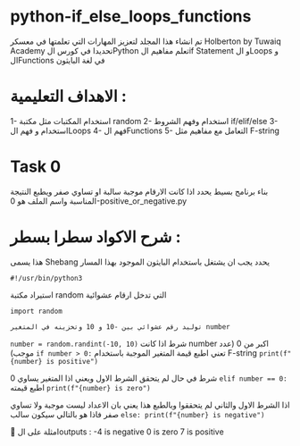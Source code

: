 # python-if_else_loops_functions
تم انشاء هذا المجلد لتعزيز المهارات التي تعلمتها في معسكر Holberton by Tuwaiq Academy تحديدا في كورس الPython تعلم مفاهيم الif Statement و الLoops و الFunctions في لغة البايثون


# الاهداف التعليمية :
1- استخدام المكتبات مثل مكتبة random
2-  استخدام وفهم الشروط if/elif/else
3- استخدام و فهم الLoops
4- فهم الFunctions
5- التعامل مع مفاهيم مثل F-string


# Task 0
 بناء برنامج بسيط يحدد اذا كانت الارقام موجبة سالبة او تساوي صفر ويطبع النتيجة المناسبة واسم الملف هو 0-positive_or_negative.py


# شرح الاكواد سطرا بسطر :

هذا يسمى Shebang يحدد يجب ان يشتغل باستخدام البايثون الموجود بهذا المسار

```#!/usr/bin/python3```

  استيراد مكتبة random التي تدخل ارقام عشوائية 
  
```import random```

    توليد رقم عشوائي بين -10 و 10 وتخزينه في المتغير number
`number = random.randint(-10, 10)`
شرط اذا كانت number اكبر من 0 (عدد موجب)
`if number > 0:`
تعني اطبع قيمة المتغير الموجبة باستخدام F-string
`print(f"{number} is positive")`

   شرط في حال لم يتحقق الشرط الاول ويعني اذا المتغير يساوي 0 
`elif number == 0:`
اطبع قيمته 
`print(f"{number} is zero")`

اذا الشرط الاول والثاني  لم يتحققوا وبالطبع هذا يعني بان الاعداد ليست موجبة ولا تساوي صفر فاذا هو بالتالي سيكون سالب
`else:
print(f"{number} is negative")
`


📌 امثلة على الoutputs :
-4 is negative
0 is zero
7 is positive
